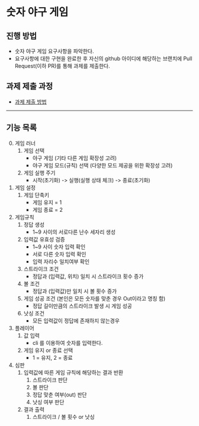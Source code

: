 # 숫자 야구 게임
## 진행 방법
* 숫자 야구 게임 요구사항을 파악한다.
* 요구사항에 대한 구현을 완료한 후 자신의 github 아이디에 해당하는 브랜치에 Pull Request(이하 PR)를 통해 과제를 제출한다.

## 과제 제출 과정
* [과제 제출 방법](https://github.com/next-step/nextstep-docs/tree/master/precourse)

----

## 기능 목록

0. 게임 러너
    1) 게임 선택
        - 야구 게임 (기타 다른 게임 확장성 고려)
        - 야구 게임 모드(규칙) 선택 (다양한 모드 제공을 위한 확장성 고려) 
    2) 게임 실행 주기
        - 시작(초기화) -> 실행(실행 상태 체크) -> 종료(초기화)
1. 게임 설정
    1) 게임 단축키
        - 게임 유지 = 1
        - 게임 종료 = 2
2. 게임규칙
    1) 정답 생성
        - 1~9 사이의 서로다른 난수 세자리 생성
    2) 입력값 유효성 검증
        - 1~9 사이 숫자 입력 확인
        - 서로 다른 숫자 입력 확인
        - 입력 자리수 일치여부 확인
    3) 스트라이크 조건
        - 정답과 (입력값, 위치) 일치 시 스트라이크 횟수 증가
    4) 볼 조건
        - 정답과 (입력값)만 일치 시 볼 횟수 증가
    5) 게임 성공 조건 (본인은 모든 숫자를 맞춘 경우 Out이라고 명칭 함)
        - 정답 길이만큼의 스트라이크 발생 시 게임 성공
    6) 낫싱 조건
        - 모든 입력값이 정답에 존재하지 않는경우
3. 플레이어
    1) 값 입력
        - cli 를 이용하여 숫자를 입력한다.
    2) 게임 유지 or 종료 선택
        - 1 = 유지, 2 = 종료
4. 심판
    1) 입력값에 따른 게임 규칙에 해당하는 결과 반환
        1) 스트라이크 판단
        2) 볼 판단
        3) 정답 맞춘 여부(out) 판단
        4) 낫싱 여부 판단
    2) 결과 출력
        1) 스트라이크 / 볼 횟수 or 낫싱
